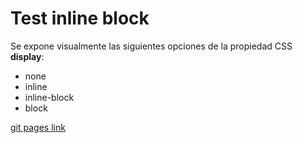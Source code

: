 # Test inline block

Se expone visualmente las siguientes opciones de la propiedad CSS **display**:
+ none
+ inline
+ inline-block
+ block 

[git pages link](https://xavieur.github.io/test-inline-block/. )